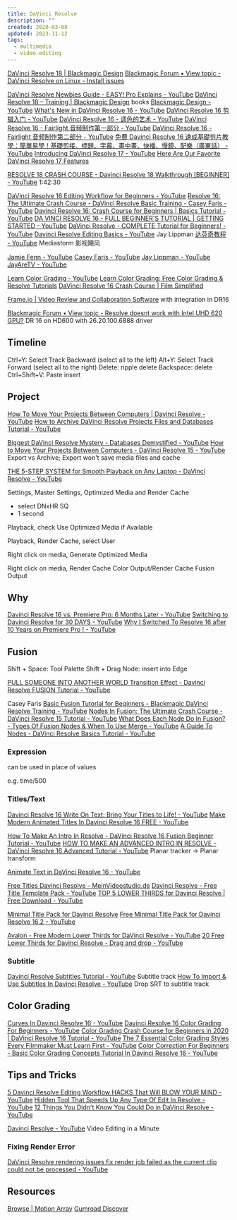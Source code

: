 ```yaml
---
title: DaVinci Resolve
description: ""
created: 2020-03-08
updated: 2023-11-12
tags:
  - multimedia
  - video-editing
---
```


[DaVinci Resolve 18 | Blackmagic Design](https://www.blackmagicdesign.com/hk/products/davinciresolve/)
[Blackmagic Forum • View topic - DaVinci Resolve on Linux - Install issues](https://forum.blackmagicdesign.com/viewtopic.php?f=21&t=56878)

[DaVinci Resolve Newbies Guide - EASY! Pro Explains - YouTube](https://www.youtube.com/watch?v=g52gP_bR65E)
[DaVinci Resolve 18 – Training | Blackmagic Design](https://www.blackmagicdesign.com/hk/products/davinciresolve/training) books
[Blackmagic Design - YouTube](https://www.youtube.com/@BlackmagicDesignOfficial)
[What's New in DaVinci Resolve 16 - YouTube](https://www.youtube.com/watch?v=8fmvUsBPJn8)
[DaVinci Resolve 16 剪辑入门 - YouTube](https://www.youtube.com/watch?v=LhfdEIkbEX0)
[DaVinci Resolve 16 - 调色的艺术 - YouTube](https://www.youtube.com/watch?v=XW3Ee9OQVlc)
[DaVinci Resolve 16 - Fairlight 音频制作第一部分 - YouTube](https://www.youtube.com/watch?v=x1onLU60CCQ)
[DaVinci Resolve 16 - Fairlight 音频制作第二部分 - YouTube](https://www.youtube.com/watch?v=4g9pRY5j4yU)
[免費 Davinci Resolve 16 速成基礎剪片教學：簡單易學！基礎剪接、標題、字幕、畫中畫、快播、慢鏡、配樂（廣東話） - YouTube](https://www.youtube.com/watch?v=W8sVdIcGPO0)
[Introducing DaVinci Resolve 17 - YouTube](https://www.youtube.com/watch?v=A2YJo96KQHw)
[Here Are Our Favorite DaVinci Resolve 17 Features](https://nofilmschool.com/here-are-our-favorite-davinci-resolve-17-features)

[RESOLVE 18 CRASH COURSE - Davinci Resolve 18 Walkthrough [BEGINNER] - YouTube](https://www.youtube.com/watch?v=h9MrEaELl2M) 1:42:30

[DaVinci Resolve 16 Editing Workflow for Beginners - YouTube](https://www.youtube.com/watch?v=3_TtjyJWVZ8)
[Resolve 16: The Ultimate Crash Course - DaVinci Resolve Basic Training - Casey Faris - YouTube](https://www.youtube.com/watch?v=gCyczNNk0J8)
[Davinci Resolve 16: Crash Course for Beginners | Basics Tutorial - YouTube](https://www.youtube.com/watch?v=u-GzbvmTMn8)
[DA VINCI RESOLVE 16 - FULL BEGINNER'S TUTORIAL | GETTING STARTED - YouTube](https://www.youtube.com/watch?v=plmKRLiiBmk)
[DaVinci Resolve - COMPLETE Tutorial for Beginners! - YouTube](https://www.youtube.com/watch?v=63Ln33O4p4c)
[Davinci Resolve Editing Basics - YouTube](https://www.youtube.com/playlist?list=PLpPad33SI7vIt4TENv-tEQgpsIP16-Ij1) Jay Lippman
[达芬奇教程 - YouTube](https://www.youtube.com/playlist?list=PL3mA-QfDmoEA75BpudvtwFafLIH1F78IV) Mediastorm 影视飓风

[Jamie Fenn - YouTube](https://www.youtube.com/@JamieFenn)
[Casey Faris - YouTube](https://www.youtube.com/@CaseyFaris)
[Jay Lippman - YouTube](https://www.youtube.com/@JayLippman)
[JayAreTV - YouTube](https://www.youtube.com/@JayAreTV)

[Learn Color Grading - YouTube](https://www.youtube.com/@LearnColorGrading)
[Learn Color Grading: Free Color Grading & Resolve Tutorials](https://www.learncolorgrading.com/)
[DaVinci Resolve 16 Crash Course | Film Simplified](https://filmsimplified.com/p/davinci-resolve-crash-course)

[Frame.io | Video Review and Collaboration Software](https://frame.io/pricing) with integration in DR16

[Blackmagic Forum • View topic - Resolve doesnt work with Intel UHD 620 GPU?](https://forum.blackmagicdesign.com/viewtopic.php?f=21&t=83812) DR 16 on HD600 with 26.20.100.6888 driver

## Timeline

Ctrl+Y: Select Track Backward (select all to the left)
Alt+Y: Select Track Forward (select all to the right)
Delete: ripple delete
Backspace: delete
Ctrl+Shift+V: Paste insert

## Project

[How To Move Your Projects Between Computers | Davinci Resolve - YouTube](https://www.youtube.com/watch?v=mdW0ufsp4tg)
[How to Archive DaVinci Resolve Projects Files and Databases Tutorial - YouTube](https://www.youtube.com/watch?v=YbxF6XSWIKY)

[Biggest DaVinci Resolve Mystery - Databases Demystified - YouTube](https://www.youtube.com/watch?v=2hXM8OFrVlw)
[How to Move Your Projects Between Computers - DaVinci Resolve 15 - YouTube](https://www.youtube.com/watch?v=eiVcPHJkedo)
Export vs Archive; Export won't save media files and cache

[THE 5-STEP SYSTEM for Smooth Playback on Any Laptop - DaVinci Resolve - YouTube](https://www.youtube.com/watch?v=ZLFrKP9hyuU)

Settings, Master Settings, Optimized Media and Render Cache

- select DNxHR SQ
- 1 second

Playback, check Use Optimized Media if Available

Playback, Render Cache, select User

Right click on media, Generate Optimized Media

Right click on media, Render Cache Color Output/Render Cache Fusion Output

## Why

[Davinci Resolve 16 vs. Premiere Pro: 6 Months Later - YouTube](https://www.youtube.com/watch?v=XKz4SR7JKeI)
[Switching to Davinci Resolve for 30 DAYS - YouTube](https://www.youtube.com/watch?v=qkISp2hkh9w)
[Why I Switched To Resolve 16 after 10 Years on Premiere Pro ! - YouTube](https://www.youtube.com/watch?v=C5nJ4RMy8mU)

## Fusion

Shift + Space: Tool Palette
Shift + Drag Node: insert into Edge

[PULL SOMEONE INTO ANOTHER WORLD Transition Effect - Davinci Resolve FUSION Tutorial - YouTube](https://www.youtube.com/watch?v=Y8H830YPhZY)

Casey Faris
[Basic Fusion Tutorial for Beginners - Blackmagic DaVinci Resolve Training - YouTube](https://www.youtube.com/watch?v=jeFrwXSJ5Xc)
[Nodes In Fusion: The Ultimate Crash Course - DaVinci Resolve 15 Tutorial - YouTube](https://www.youtube.com/watch?v=HWD-dy5uXLw)
[What Does Each Node Do In Fusion? - Types Of Fusion Nodes & When To Use Merge - YouTube](https://www.youtube.com/watch?v=uDS3h1Az9Qc)
[A Guide To Nodes - DaVinci Resolve Basics Tutorial - YouTube](https://www.youtube.com/watch?v=LOLoVnSClSs)

### Expression

can be used in place of values

e.g. time/500

### Titles/Text

[Davinci Resolve 16 Write On Text: Bring Your Titles to Life! - YouTube](https://www.youtube.com/watch?v=voVIyYGXXow)
[Make Modern Animated Titles In Davinci Resolve 16 FREE - YouTube](https://www.youtube.com/watch?v=uUi_GxvRtVU)

[How To Make An Intro In Resolve - DaVinci Resolve 16 Fusion Beginner Tutorial - YouTube](https://www.youtube.com/watch?v=bL0u-UC7dF8)
[HOW TO MAKE AN ADVANCED INTRO IN RESOLVE - DaVinci Resolve 16 Advanced Tutorial - YouTube](https://www.youtube.com/watch?v=hndmCAmroTI) Planar tracker -> Planar transform

[Animate Text in DaVinci Resolve 16 - YouTube](https://www.youtube.com/watch?v=t4UMTDhZmK8)

[Free Titles Davinci Resolve - MeinVideostudio.de](https://www.meinvideostudio.de/download/free-titles-davinci-resolve/)
[Davinci Resolve - Free Title Template Pack - YouTube](https://www.youtube.com/watch?v=UwZK_hPPB5o)
[TOP 5 LOWER THIRDS for Davinci Resolve | Free Download - YouTube](https://www.youtube.com/watch?v=frlfEZ65_YU)

[Minimal Title Pack for Davinci Resolve](https://gumroad.com/l/ZBnOH)
[Free Minimal Title Pack for Davinci Resolve 16.2 - YouTube](https://www.youtube.com/watch?v=Ub1Se28-OUc)

[Avalon - Free Modern Lower Thirds for DaVinci Resolve - YouTube](https://www.youtube.com/watch?v=nzmIxhyYaj4)
[20 Free Lower Thirds for Davinci Resolve - Drag and drop - YouTube](https://www.youtube.com/watch?v=vEbCh_8nR5k)

### Subtitle

[Davinci Resolve Subtitles Tutorial - YouTube](https://www.youtube.com/watch?v=CkgMBYS9Lfk) Subtitle track
[How To Import & Use Subtitles In Davinci Resolve - YouTube](https://www.youtube.com/watch?v=8lj7i-CvqTs) Drop SRT to subtitle track

## Color Grading

[Curves In Davinci Resolve 16 - YouTube](https://www.youtube.com/watch?v=HtRX2WHcyJc)
[Davinci Resolve 16 Color Grading For Beginners - YouTube](https://www.youtube.com/watch?v=AENIL4N7dDI)
[Color Grading Crash Course for Beginners in 2020 | DaVinci Resolve 16 Tutorial - YouTube](https://www.youtube.com/watch?v=gPZ4-CF_osk)
[The 7 Essential Color Grading Styles Every Filmmaker Must Learn First - YouTube](https://www.youtube.com/watch?v=AnImo1jV52Q)
[Color Correction For Beginners - Basic Color Grading Concepts Tutorial In Davinci Resolve 16 - YouTube](https://www.youtube.com/watch?v=IJnMkchydrM)

## Tips and Tricks

[5 Davinci Resolve Editing Workflow HACKS That Will BLOW YOUR MIND - YouTube](https://www.youtube.com/watch?v=1DSsggMIGlg)
[Hidden Tool That Speeds Up Any Type Of Edit In Resolve - YouTube](https://www.youtube.com/watch?v=B0W4JYWqpB0)
[12 Things You Didn't Know You Could Do in DaVinci Resolve - YouTube](https://www.youtube.com/watch?v=GMlkVLLcF24)

[Davinci Resolve - YouTube](https://www.youtube.com/playlist?list=PLF9C79uP5506-cl8Zc2Mn_OtjxqBvrKrT) Video Editing in a Minute

### Fixing Render Error

[DaVinci Resolve rendering issues fix render job failed as the current clip could not be processed - YouTube](https://www.youtube.com/watch?v=MQWLC8R0EyM)

## Resources

[Browse | Motion Array](https://motionarray.com/browse?categories=davinci-resolve-templates,davinci-resolve-macros)
[Gumroad Discover](https://gumroad.com/discover?maxPrice=0&query=davinci%20resolve)
